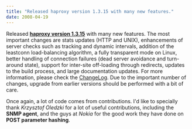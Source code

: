 ```yaml
---
title: "Released haproxy version 1.3.15 with many new features."
date: 2008-04-19
---
```


Released **[haproxy version 1.3.15](download/1.3/src/)** with many new features. The most important changes are stats updates (HTTP and UNIX), enhancements of server checks such as tracking and dynamic intervals, addition of the leastconn load-balancing algorithm, a fully transparent mode on Linux, better handling of connection failures (dead server avoidance and turn-around state), support for inter-site off-loading through redirects, updates to the build process, and large documentation updates. For more information, please check the [ChangeLog](download/1.3/src/CHANGELOG). Due to the important number of changes, upgrade from earlier versions should be performed with a bit of care.

Once again, a lot of code comes from contributions. I'd like to specially thank _Krzysztof Oledzki_ for a lot of useful contributions, including the **SNMP agent**, and the guys at _Nokia_ for the good work they have done on **POST parameter hashing**.
